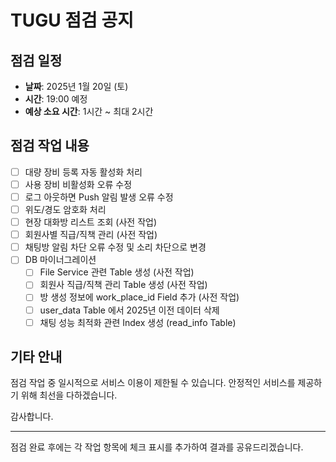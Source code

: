 # TUGU 점검 공지

## 점검 일정

- **날짜**: 2025년 1월 20일 (토)
- **시간**: 19:00 예정
- **예상 소요 시간**: 1시간 ~ 최대 2시간

## 점검 작업 내용

- [ ] 대량 장비 등록 자동 활성화 처리
- [ ] 사용 장비 비활성화 오류 수정
- [ ] 로그 아웃하면 Push 알림 발생 오류 수정
- [ ] 위도/경도 암호화 처리
- [ ] 현장 대화방 리스트 조회 (사전 작업)
- [ ] 회원사별 직급/직책 관리 (사전 작업)
- [ ] 채팅방 알림 차단 오류 수정 및 소리 차단으로 변경
- [ ] DB 마이너그레이션
  - [ ] File Service 관련 Table 생성 (사전 작업)
  - [ ] 회원사 직급/직책 관리 Table 생성 (사전 작업)
  - [ ] 방 생성 정보에 work_place_id Field 추가 (사전 작업)
  - [ ] user_data Table 에서 2025년 이전 데이터 삭제
  - [ ] 채팅 성능 최적화 관련 Index 생성 (read_info Table)

## 기타 안내

점검 작업 중 일시적으로 서비스 이용이 제한될 수 있습니다.
안정적인 서비스를 제공하기 위해 최선을 다하겠습니다.

감사합니다.

---

점검 완료 후에는 각 작업 항목에 체크 표시를 추가하여 결과를 공유드리겠습니다.
